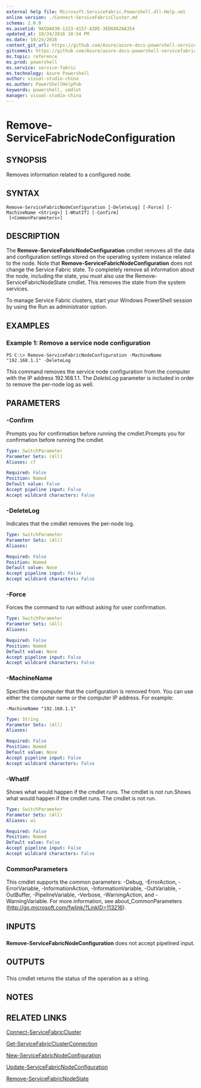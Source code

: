 ```yaml
---
external help file: Microsoft.ServiceFabric.Powershell.dll-Help.xml
online version: ./Connect-ServiceFabricCluster.md
schema: 2.0.0
ms.assetid: 9A5DA030-1323-4157-A3DE-3ED68A2AA354
updated_at: 10/24/2016 10:54 PM
ms.date: 10/24/2016
content_git_url: https://github.com/Azure/azure-docs-powershell-servicefabric/blob/master/Service-Fabric-cmdlets/ServiceFabric/vlatest/Remove-ServiceFabricNodeConfiguration.md
gitcommit: https://github.com/Azure/azure-docs-powershell-servicefabric/blob/865a3e19e58e9be5871c4d9834591e4ba1c1b9ec/Service-Fabric-cmdlets/ServiceFabric/vlatest/Remove-ServiceFabricNodeConfiguration.md
ms.topic: reference
ms.prod: powershell
ms.service: service-fabric
ms.technology: Azure Powershell
author: visual-studio-china
ms.author: PowerShellHelpPub
keywords: powershell, cmdlet
manager: visual-studio-china
---
```


# Remove-ServiceFabricNodeConfiguration

## SYNOPSIS
Removes information related to a configured node.

## SYNTAX

```
Remove-ServiceFabricNodeConfiguration [-DeleteLog] [-Force] [-MachineName <String>] [-WhatIf] [-Confirm]
 [<CommonParameters>]
```

## DESCRIPTION
The **Remove-ServiceFabricNodeConfiguration** cmdlet removes all the data and configuration settings stored on the operating system instance related to the node.
Note that **Remove-ServiceFabricNodeConfiguration**  does not change the Service Fabric state.
To completely remove all information about the node, including the state, you must also use the Remove-ServiceFabricNodeState cmdlet.
This removes the state from the system services.

To manage Service Fabric clusters, start your Windows PowerShell session by using the Run as administrator option.

## EXAMPLES

### Example 1: Remove a service node configuration
```
PS C:\> Remove-ServiceFabricNodeConfiguration -MachineName "192.168.1.1" -DeleteLog
```

This command removes the service node configuration from the computer with the IP address 192.168.1.1.
The *DeleteLog* parameter is included in order to remove the per-node log as well.

## PARAMETERS

### -Confirm
Prompts you for confirmation before running the cmdlet.Prompts you for confirmation before running the cmdlet.

```yaml
Type: SwitchParameter
Parameter Sets: (All)
Aliases: cf

Required: False
Position: Named
Default value: False
Accept pipeline input: False
Accept wildcard characters: False
```

### -DeleteLog
Indicates that the cmdlet removes the per-node log.

```yaml
Type: SwitchParameter
Parameter Sets: (All)
Aliases: 

Required: False
Position: Named
Default value: None
Accept pipeline input: False
Accept wildcard characters: False
```

### -Force
Forces the command to run without asking for user confirmation.

```yaml
Type: SwitchParameter
Parameter Sets: (All)
Aliases: 

Required: False
Position: Named
Default value: None
Accept pipeline input: False
Accept wildcard characters: False
```

### -MachineName
Specifies the computer that the configuration is removed from.
You can use either the computer name or the computer IP address.
For example:

`-MachineName "192.168.1.1"`

```yaml
Type: String
Parameter Sets: (All)
Aliases: 

Required: False
Position: Named
Default value: None
Accept pipeline input: False
Accept wildcard characters: False
```

### -WhatIf
Shows what would happen if the cmdlet runs.
The cmdlet is not run.Shows what would happen if the cmdlet runs.
The cmdlet is not run.

```yaml
Type: SwitchParameter
Parameter Sets: (All)
Aliases: wi

Required: False
Position: Named
Default value: False
Accept pipeline input: False
Accept wildcard characters: False
```

### CommonParameters
This cmdlet supports the common parameters: -Debug, -ErrorAction, -ErrorVariable, -InformationAction, -InformationVariable, -OutVariable, -OutBuffer, -PipelineVariable, -Verbose, -WarningAction, and -WarningVariable. For more information, see about_CommonParameters (http://go.microsoft.com/fwlink/?LinkID=113216).

## INPUTS

###  
**Remove-ServiceFabricNodeConfiguration** does not accept pipelined input.

## OUTPUTS

###  
This cmdlet returns the status of the operation as a string.

## NOTES

## RELATED LINKS

[Connect-ServiceFabricCluster](xref:ServiceFabric/vlatest/Connect-ServiceFabricCluster.md)

[Get-ServiceFabricClusterConnection](xref:ServiceFabric/vlatest/Get-ServiceFabricClusterConnection.md)

[New-ServiceFabricNodeConfiguration](xref:ServiceFabric/vlatest/New-ServiceFabricNodeConfiguration.md)

[Update-ServiceFabricNodeConfiguration](xref:ServiceFabric/vlatest/Update-ServiceFabricNodeConfiguration.md)

[Remove-ServiceFabricNodeState](xref:ServiceFabric/vlatest/Remove-ServiceFabricNodeState.md)


